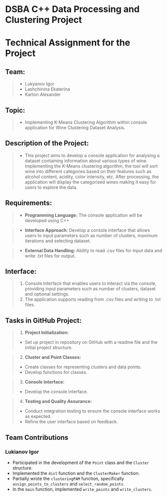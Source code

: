 # **DSBA C++ Data Processing and Clustering Project**

# __Technical Assignment for the Project__


## Team:
> - Lukyanov Igor
> - Lashchinina Ekaterina
> - Karton Alexander

## Topic:
> - Implementing K-Means Clustering Algorithm within console application for Wine Clustering Dataset Analysis. 


## Description of the Project:
> - This project aims to develop a console application for analysing a dataset containing information about various types of wine. Implementing the K-Means clustering algorithm, the tool will sort wine into different categories based on their features such as alcohol content, acidity, color intensity, etc. After processing, the application will display the categorised wines making it easy for users to explore the data.

## Requirements:
> - **Programming Language:**
> The console application will be developed using C++

> - **Interface Approach:**
> Develop a console interface that allows users to input parameters such as number of clusters, maximum iterations and selecting dataset.

> - **External Data Handling:**
> Ability to read .csv files for input data and write .txt files for output.


## Interface:
> 1. Console Interface that enables users to interact via the console, providing input parameters such as number of clusters, dataset and optional settings.
> 2. The application supports reading from .csv files and writing to .txt files.


## Tasks in GitHub Project:
> 1. **Project Initialization:**
> - Set up project in repository on GitHub with a readme file and the initial project structure.

> 2. **Cluster and Point Classes:**
 > - Create classes for representing clusters and data points.
 > - Develop functions for classes.

> 3. **Console Interface:**
 > - Develop the console interface.

> 4. **Testing and Quality Assurance:**
 > - Conduct integration testing to ensure the console interface works as expected.
 > - Refine the user interface based on feedback.


## Team Contributions

### Lukianov Igor
- Participated in the development of the `Point` class and the `Cluster` structure.
- Implemented the `dist` function and the `ClusterMaker` function.
- Partially wrote the `clusteringPAM` function, specifically `assign_points_to_clusters` and `select_random_points`.
- In the `main` function, implemented `write_points` and `write_clusters`.
